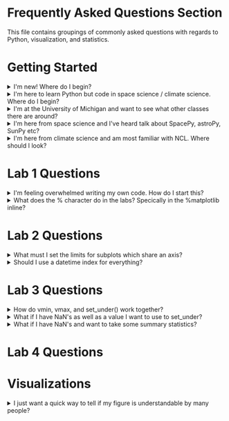 # Frequently Asked Questions Section
This file contains groupings of commonly asked questions with regards to Python, visualization, and statistics. 

# Getting Started 

<details>
 <summary> 
  I'm new! Where do I begin?
 </summary>

 - If you are new to programming or new to Python: I reccomend going through each lab in the order it is presented. Lab 1 and beyond. Each one builds off the other. 
 - Go ahead and download the whole repository and work through it at the pace that feels right. I reccomend weekly lab time just so that it stays fresh! You can get Python for FREE through either through the Canopy or the Anaconda distribution. The labs were made and tested with the Anaconda distribution. 
- This is a course at the University of Michigan. If you are currently at UM, check out the course number Climate and Space 405 - 002 (To Be Updated as of 2018 to finalized course number)
</details>

<details>
 <summary> 
  I'm here to learn Python but code in space science / climate science. Where do I begin?
 </summary>
 
 - Lab 1 has a lot of what you need to get started. Begin there then pick and choose what labs you would like after that but make sure to start with Lab 1 as it has a lot of the basics of Python oddities in there. 
</details>

<details>
 <summary> 
  I'm at the University of Michigan and want to see what other classes there are around?
 </summary>
 
 - This class is a good place to start at the upper level undergrad / graduate level on statistics and data analysis in Python. Below I list similar level classes with a different focus as well as follow on classes that are at more advanced levels. I also reccomend checking out the MIDAS certificate approved courses [here](https://midas.umich.edu/certificate/approved-courses/).

   <details>
    <summary> 
      Similar level courses with a different flavor: 
    </summary>
 
    - STATS 412 Introduction to Probability & Statistics -- More theory based and introductory stats
    - STATS 451 Bayesian Data Analysis -- Less visualization, more theory, more Bayesian
   </details>
   
    <details>
     <summary> 
      More advanced courses:
     </summary>

    - EECS 545 Machine Learning 
    - EECS 598 Computational Data Science
     </details>

</details>
 
<details>
  <summary> I'm here from space science and I've heard talk about SpacePy, astroPy, SunPy etc?
  </summary>
 
- Go check out the Python in Heliophysics community pages and projects at https://heliopython.org/projects/.
</details>

<details>
  <summary> I'm here from climate science and am most familiar with NCL. Where should I look?
  </summary>
 
- NCAR has moved toward Python for future development. Go check out their roadmap and report [here](http://www.ncl.ucar.edu/Document/Pivot_to_Python/NCL_Pivot_to_Python_Report_and_Roadmap.pdf). I reccomend seeing the NCAR supported transition documentations providing NCL to Python comparisons at the following links:

- [Transition Guide](http://www.ncl.ucar.edu/Document/Manuals/NCL_to_Python/Transition_Guide_NCL_PyNGL.pdf)
- [Quick Look Applications](http://www.ncl.ucar.edu/Applications/NCL_to_Python/)
</details>

# Lab 1 Questions
<details>
  <summary> I'm feeling overwhelmed writing my own code. How do I start this? 
  </summary>
 
  - Coding is not a profession that runs on natural talent. Most of coding is an iterative process where you try, receive an error, and try again. Errors are a natural part of programming. You should expect to have your notebooks throw errors at you and to then figure out how to fix them. As you code you will need to use resources such as the help() function, resources you find in books and online including these notebooks here! I wanted to share with you an outline to get started writing your own code that I've found particularly useful: 

- **Step 1: Make an outline.** Before starting coding, make an outline (pencil and paper) of what you want to accomplish. You should know where you want to go before you begin coding. 

- **Step 2: Build Up.** Don't try to code everything in one Jupyter cell at once. Build up to your goals by picking pieces of your code to implement. It's a lot easier to deal with 1 error than 10 errors. 

- **Step 3: Analyze the errors.** When an error is thrown, read it. The last part of the error message is the type of error that Python found, the beginning of the message tells you where in your code itself the error happened. 

- **Step 4: Get help.** If you can't figure out from the error message or your own code what's going wrong, don't be afraid to ask the internet! Most of the time with Python the errors are explained online either by other coders or by looking up the help() function or through the Python documentation online.

- **Step 5: Clean and curate.** Make sure your code makes sense, is logical, is professional (I reccomend following the [Python style guide](https://www.python.org/dev/peps/pep-0008/)), and has clearly defined variables etc. 

You can do this! If you start getting overwhelmed take a step back and make sure that you know where you are headed with your code. 
</details>

<details>
  <summary> What does the % character do in the labs? Specically in the %matplotlib inline? 
  </summary>
 
 - This is a 'magic' command which enables the plots to be shows within the Jupyter notebook itself. 
</details>

# Lab 2 Questions
<details>
  <summary> What must I set the limits for subplots which share an axis? 
  </summary>
 
 - If you are merging two subplots so that you can no longer see an axis (for example in Lab 2) then it can appear that they are set on the same limits when in fact they are not restrained. You can have one plot go from 1900 - 2000 for example and the other go from 1920 to 2020 but they look the same. This is incredibly misleading and a downfall of the way we see subplots in Lab 2. For this reason you should use the set_xlim() to avoid misleading both yourself and others. 
 
</details>

<details>
  <summary> Should I use a datetime index for everything? 
  </summary>
 
 - Most certainly not! There are some advantages that we see later in the labs, but if you have a datetime index for example that has extreme accuracy to the millisecond, this can be quite annoying as an index! It's up to your discretion if it's more or less useful to have a datetime index. I do reccomend always keeping your original datetime data in your dataframe just in case you corrupt your index upon conversion or other manipulations. 
 
</details>


# Lab 3 Questions

<details>
 <summary> 
  How do vmin, vmax, and set_under() work together?
 </summary>
 
- vmin and vmax set the scale of the colorbar, whereas set_under() sets all the values under the scale to the color that you specify. If vmin is set to the lowest value in the data you are plotting, then set_under() has no effect. 
</details>

<details>
 <summary> 
  What if I have NaN's as well as a value I want to use to set_under?
 </summary>
 
- This isn't shows in Lab 3 but is a very common issue when dealing with plots with both low values and NaN values. The functionality you want is the set_under() AND the set_bad() options. There are several good examples in the official [Matplotlib documentation](https://matplotlib.org/examples/pylab_examples/image_masked.html).
</details>

<details>
 <summary> 
  What if I have NaN's and want to take some summary statistics?
 </summary>
 
- Within Python generally NaNs in objects result in unexpected behaivor. There are several ways to get around this in Python. Some functions have a nan version like np.mean() vs np.nanmean(). Pandas has some nice inbuilt behavior to handle this through the isnull() method which generates a Boolean array. A good summary with examples can be found [here](https://jakevdp.github.io/PythonDataScienceHandbook/03.04-missing-values.html).
</details>

# Lab 4 Questions

# Visualizations 
<details>
 <summary> 
  I just want a quick way to tell if my figure is understandable by many people?
 </summary>
 
- Go check out the [visualization lectures](https://github.com/astro-abby/data_vis_statistics_geosciences/tree/master/VisualizationBasics). This is a quick tool that you can install to see if your figures are readable for the various types of colors that people see - [Color Oracle](https://colororacle.org/)
</details>




